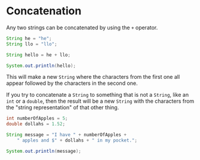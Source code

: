 # Concatenation

Any two strings can be concatenated by using the `+` operator.

```java
String he = "he";
String llo = "llo";

String hello = he + llo;

System.out.println(hello);
```

This will make a new `String` where the characters from the first one all appear followed by the characters in the second one.

If you try to concatenate a `String` to something that is not a `String`, like an `int` or a `double`,
then the result will be a new `String` with the characters from the "string representation" of that
other thing.

```java
int numberOfApples = 5;
double dollahs = 1.52;

String message = "I have " + numberOfApples +
    " apples and $" + dollahs + " in my pocket.";

System.out.println(message);
```
